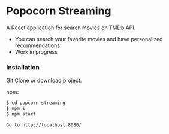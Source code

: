 # Popocorn Streaming


A React application for search movies on TMDb API.

  - You can search your favorite movies and have personalized recommendations
  - Work in progress

### Installation

Git Clone or download project:

npm:
```sh
$ cd popcorn-streaming
$ npm i
$ npm start

Go to http://localhost:8080/
